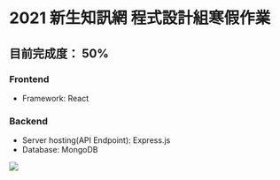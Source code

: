 # 2021 新生知訊網 程式設計組寒假作業

## 目前完成度： 50%

### Frontend
- Framework: React
### Backend
- Server hosting(API Endpoint): Express.js
- Database: MongoDB
<img src="https://i.imgur.com/c16F1SD.png">
